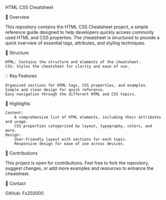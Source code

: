 HTML CSS Cheatsheet

📝 Overview

This repository contains the HTML CSS Cheatsheet project, a simple reference guide designed to help developers quickly access commonly used HTML and CSS properties. The cheatsheet is structured to provide a quick overview of essential tags, attributes, and styling techniques.

📂 Structure

    HTML: Contains the structure and elements of the cheatsheet.
    CSS: Styles the cheatsheet for clarity and ease of use.

💡 Key Features

    Organized sections for HTML tags, CSS properties, and examples.
    Simple and clean design for quick reference.
    Easy navigation through the different HTML and CSS topics.

🚀 Highlights

    Content:
        A comprehensive list of HTML elements, including their attributes and usage.
        CSS properties categorized by layout, typography, colors, and more.
    Design:
        User-friendly layout with sections for each topic.
        Responsive design for ease of use across devices.

🤝 Contributions

This project is open for contributions. Feel free to fork the repository, suggest changes, or add more examples and resources to enhance the cheatsheet.

🔗 Contact

GitHub: Fx250000